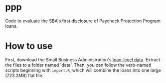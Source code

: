 # ppp
Code to evaluate the SBA's first disclosure of Paycheck Protection Program loans.

# How to use
First, download the Small Business Administration's [loan-level data](https://sba.app.box.com/s/tvb0v5i57oa8gc6b5dcm9cyw7y2ms6pp). Extract the files to a folder named 'data'. Then, you can follow the verb-named scripts beginning with `import.R`, which will combine the loans into one large (723.2MB) flat file.